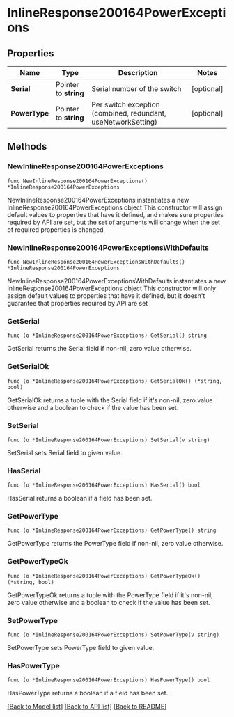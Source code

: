 # InlineResponse200164PowerExceptions

## Properties

Name | Type | Description | Notes
------------ | ------------- | ------------- | -------------
**Serial** | Pointer to **string** | Serial number of the switch | [optional] 
**PowerType** | Pointer to **string** | Per switch exception (combined, redundant, useNetworkSetting) | [optional] 

## Methods

### NewInlineResponse200164PowerExceptions

`func NewInlineResponse200164PowerExceptions() *InlineResponse200164PowerExceptions`

NewInlineResponse200164PowerExceptions instantiates a new InlineResponse200164PowerExceptions object
This constructor will assign default values to properties that have it defined,
and makes sure properties required by API are set, but the set of arguments
will change when the set of required properties is changed

### NewInlineResponse200164PowerExceptionsWithDefaults

`func NewInlineResponse200164PowerExceptionsWithDefaults() *InlineResponse200164PowerExceptions`

NewInlineResponse200164PowerExceptionsWithDefaults instantiates a new InlineResponse200164PowerExceptions object
This constructor will only assign default values to properties that have it defined,
but it doesn't guarantee that properties required by API are set

### GetSerial

`func (o *InlineResponse200164PowerExceptions) GetSerial() string`

GetSerial returns the Serial field if non-nil, zero value otherwise.

### GetSerialOk

`func (o *InlineResponse200164PowerExceptions) GetSerialOk() (*string, bool)`

GetSerialOk returns a tuple with the Serial field if it's non-nil, zero value otherwise
and a boolean to check if the value has been set.

### SetSerial

`func (o *InlineResponse200164PowerExceptions) SetSerial(v string)`

SetSerial sets Serial field to given value.

### HasSerial

`func (o *InlineResponse200164PowerExceptions) HasSerial() bool`

HasSerial returns a boolean if a field has been set.

### GetPowerType

`func (o *InlineResponse200164PowerExceptions) GetPowerType() string`

GetPowerType returns the PowerType field if non-nil, zero value otherwise.

### GetPowerTypeOk

`func (o *InlineResponse200164PowerExceptions) GetPowerTypeOk() (*string, bool)`

GetPowerTypeOk returns a tuple with the PowerType field if it's non-nil, zero value otherwise
and a boolean to check if the value has been set.

### SetPowerType

`func (o *InlineResponse200164PowerExceptions) SetPowerType(v string)`

SetPowerType sets PowerType field to given value.

### HasPowerType

`func (o *InlineResponse200164PowerExceptions) HasPowerType() bool`

HasPowerType returns a boolean if a field has been set.


[[Back to Model list]](../README.md#documentation-for-models) [[Back to API list]](../README.md#documentation-for-api-endpoints) [[Back to README]](../README.md)


